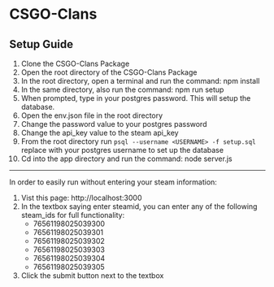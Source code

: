# CSGO-Clans
## Setup Guide
1. Clone the CSGO-Clans Package
2. Open the root directory of the CSGO-Clans Package
3. In the root directory, open a terminal and run the command: npm install
4. In the same directory, also run the command: npm run setup
5. When prompted, type in your postgres password. This will setup the database.
6. Open the env.json file in the root directory
7. Change the password value to your postgres password
8. Change the api_key value to the steam api_key 
9. From the root directory run `psql --username <USERNAME> -f setup.sql` replace <USERNAME> with your postgres username to set up the database
10. Cd into the app directory and run the command: node server.js
------------------------------------------------------------------------------------------
In order to easily run without entering your steam information:
1. Vist this page: http://localhost:3000
2. In the textbox saying enter steamid, you can enter any of the following steam_ids for full functionality:
   - 76561198025039300
   - 76561198025039301
   - 76561198025039302
   - 76561198025039303
   - 76561198025039304
   - 76561198025039305
3. Click the submit button next to the textbox
